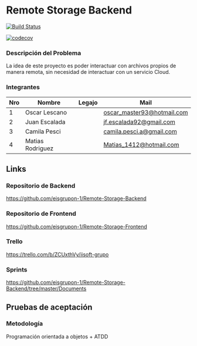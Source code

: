 
# Remote Storage Backend

[![Build Status](https://travis-ci.org/eisgrupon-1/Remote-Storage-Backend.svg?branch=master)](https://travis-ci.org/eisgrupon-1/Remote-Storage-Backend)

[![codecov](https://codecov.io/gh/eisgrupon-1/Remote-Storage-Backend/branch/master/graph/badge.svg)](https://codecov.io/gh/eisgrupon-1/Remote-Storage-Backend)

### Descripción del Problema

La idea de este proyecto es poder interactuar con archivos propios de manera remota, sin necesidad de interactuar con un servicio Cloud.

### Integrantes

Nro | Nombre                | Legajo       | Mail
----|-----------------------|--------------|---------
1   |    Oscar Lescano      |              | oscar_master93@hotmail.com
2   |    Juan  Escalada     |              | jf.escalada92@gmail.com
3   |    Camila Pesci       |              | camila.pesci.a@gmail.com 
4   |    Matias Rodriguez   |              | Matias_1412@hotmail.com

## Links

### Repositorio de Backend

https://github.com/eisgrupon-1/Remote-Storage-Backend

### Repositorio de Frontend

https://github.com/eisgrupon-1/Remote-Storage-Frontend

### Trello

https://trello.com/b/ZCUxthVy/iisoft-grupo

### Sprints

https://github.com/eisgrupon-1/Remote-Storage-Backend/tree/master/Documents

## Pruebas de aceptación

### Metodología

Programación orientada a objetos + ATDD


